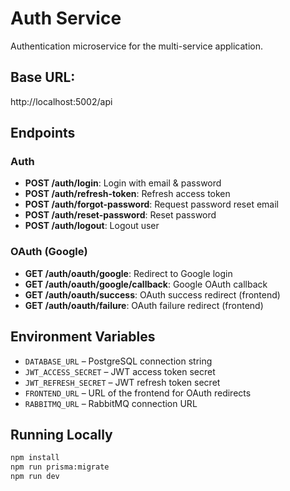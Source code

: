 # Auth Service

Authentication microservice for the multi-service application.

## Base URL:

http://localhost:5002/api

## Endpoints

### Auth

-   **POST /auth/login**: Login with email & password
-   **POST /auth/refresh-token**: Refresh access token
-   **POST /auth/forgot-password**: Request password reset email
-   **POST /auth/reset-password**: Reset password
-   **POST /auth/logout**: Logout user

### OAuth (Google)

-   **GET /auth/oauth/google**: Redirect to Google login
-   **GET /auth/oauth/google/callback**: Google OAuth callback
-   **GET /auth/oauth/success**: OAuth success redirect (frontend)
-   **GET /auth/oauth/failure**: OAuth failure redirect (frontend)

## Environment Variables

-   `DATABASE_URL` – PostgreSQL connection string
-   `JWT_ACCESS_SECRET` – JWT access token secret
-   `JWT_REFRESH_SECRET` – JWT refresh token secret
-   `FRONTEND_URL` – URL of the frontend for OAuth redirects
-   `RABBITMQ_URL` – RabbitMQ connection URL

## Running Locally

```bash
npm install
npm run prisma:migrate
npm run dev
```
